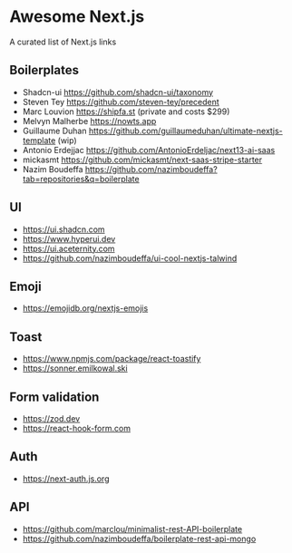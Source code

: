 # Awesome Next.js

A curated list of Next.js links

## Boilerplates

* Shadcn-ui https://github.com/shadcn-ui/taxonomy
* Steven Tey https://github.com/steven-tey/precedent
* Marc Louvion https://shipfa.st (private and costs $299)
* Melvyn Malherbe https://nowts.app
* Guillaume Duhan https://github.com/guillaumeduhan/ultimate-nextjs-template (wip)
* Antonio Erdejjac https://github.com/AntonioErdeljac/next13-ai-saas
* mickasmt https://github.com/mickasmt/next-saas-stripe-starter
* Nazim Boudeffa https://github.com/nazimboudeffa?tab=repositories&q=boilerplate

## UI

- https://ui.shadcn.com
- https://www.hyperui.dev
- https://ui.aceternity.com
- https://github.com/nazimboudeffa/ui-cool-nextjs-talwind

## Emoji

- https://emojidb.org/nextjs-emojis

## Toast

- https://www.npmjs.com/package/react-toastify
- https://sonner.emilkowal.ski

## Form validation

- https://zod.dev
- https://react-hook-form.com

## Auth

- https://next-auth.js.org

## API

- https://github.com/marclou/minimalist-rest-API-boilerplate
- https://github.com/nazimboudeffa/boilerplate-rest-api-mongo
